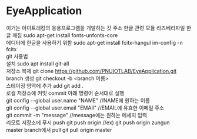 # EyeApplication
이거는 아이트래킹의 응용프로그램을 개발하는 깃 주소
한글 관련 모듈
라즈베리파일 한글 깨짐 sudo apt-get install fonts-unfonts-core  
에디터에 한글을 사용하기 위함 sudo apt-get install fcitx-hangul im-config -n fcitx  
git 사용법  
설치 sudo apt install git-all  
저장소 복제 git clone https://github.com/PNUIOTLAB/EyeApplication.git branch 생성 git checkout -b <branch 이름>  
스테이징 영역에 추가 add git add .  
로컬 저장소에 커밋 commit 아래 명령어 순서대로 실행  
git config --global user.name "NAME" //NAME에 원하는 이름  
git config --global user.email "EMAIl" //EMAIL에 유효한 이메일 주소  
git commit -m "message" //message에는 원하는 메세지 입력  
리모트 저장소에 푸시 push git push origin //ex) git push origin zungun  
master branch에서 pull git pull origin master  
